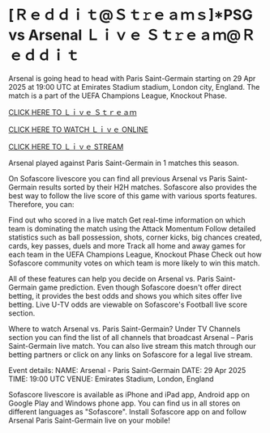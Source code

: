# [Ｒｅｄｄｉｔ@Ｓｔ𝚛ｅａｍｓ]*PSG vs Arsenal Ｌｉｖｅ Ｓｔ𝚛ｅａｍ@Ｒｅｄｄｉｔ #

Arsenal is going head to head with Paris Saint-Germain starting on 29 Apr 2025 at 19:00 UTC at Emirates Stadium stadium, London city, England. The match is a part of the UEFA Champions League, Knockout Phase.

[CLICK HERE TO Ｌｉｖｅ Ｓｔｒｅａｍ](https://jones-hyper.blogspot.com/2025/04/ucgit.html)

[CLICK HERE TO WATCH Ｌｉｖｅ ONLINE](https://jones-hyper.blogspot.com/2025/04/ucgit.html)

[CLICK HERE TO Ｌｉｖｅ STREAM](https://jones-hyper.blogspot.com/2025/04/ucgit.html)

Arsenal played against Paris Saint-Germain in 1 matches this season.

On Sofascore livescore you can find all previous Arsenal vs Paris Saint-Germain results sorted by their H2H matches. Sofascore also provides the best way to follow the live score of this game with various sports features. Therefore, you can:

Find out who scored in a live match
Get real-time information on which team is dominating the match using the Attack Momentum
Follow detailed statistics such as ball possession, shots, corner kicks, big chances created, cards, key passes, duels and more
Track all home and away games for each team in the UEFA Champions League, Knockout Phase
Check out how Sofascore community votes on which team is more likely to win this match.

All of these features can help you decide on Arsenal vs. Paris Saint-Germain game prediction. Even though Sofascore doesn't offer direct betting, it provides the best odds and shows you which sites offer live betting. Live U-TV odds are viewable on Sofascore's Football live score section.

Where to watch Arsenal vs. Paris Saint-Germain? Under TV Channels section you can find the list of all channels that broadcast Arsenal – Paris Saint-Germain live match. You can also live stream this match through our betting partners or click on any links on Sofascore for a legal live stream.

Event details:
NAME: Arsenal - Paris Saint-Germain
DATE: 29 Apr 2025
TIME: 19:00 UTC
VENUE: Emirates Stadium, London, England

Sofascore livescore is available as iPhone and iPad app, Android app on Google Play and Windows phone app. You can find us in all stores on different languages as "Sofascore". Install Sofascore app on and follow Arsenal Paris Saint-Germain live on your mobile!
